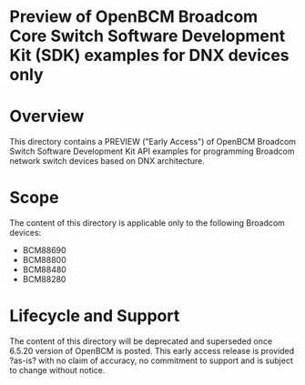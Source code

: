 # Preview of OpenBCM Broadcom Core Switch Software Development Kit (SDK) examples for DNX devices only

Overview
========
This directory contains a PREVIEW ("Early Access") of OpenBCM Broadcom Switch Software Development Kit API examples for programming Broadcom network switch devices based on DNX architecture.


Scope
=====
The content of this directory is applicable only to the following Broadcom devices: 
* BCM88690
* BCM88800
* BCM88480
* BCM88280


Lifecycle and Support
=====================
The content of this directory will be deprecated and superseded once 6.5.20 version of OpenBCM is posted. This early access release is provided ?as-is? with no claim of accuracy, no commitment to support and is subject to change without notice.

